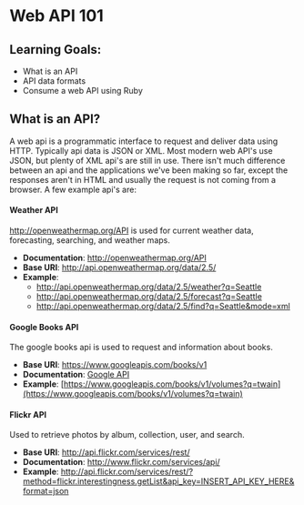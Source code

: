 # Web API 101

## Learning Goals:
- What is an API
- API data formats
- Consume a web API using Ruby

## What is an API?
A web api is a programmatic interface to request and deliver data using HTTP. Typically api data is JSON or XML. Most modern web API's use JSON, but plenty of XML api's are still in use. There isn't much difference between an api and the applications we've been making so far, except the responses aren't in HTML and usually the request is not coming from a browser. A few example api's are:

#### Weather API

http://openweathermap.org/API is used for current weather data, forecasting, searching, and weather maps.

- **Documentation**: http://openweathermap.org/API
- **Base URI**: http://api.openweathermap.org/data/2.5/
- **Example**:
    - http://api.openweathermap.org/data/2.5/weather?q=Seattle
    - http://api.openweathermap.org/data/2.5/forecast?q=Seattle
    - http://api.openweathermap.org/data/2.5/find?q=Seattle&mode=xml

#### Google Books API
The google books api is used to request and information about books.

- **Base URI**: https://www.googleapis.com/books/v1
- **Documentation**: [Google API](https://developers.google.com/books/docs/v1/using)
- **Example**: [https://www.googleapis.com/books/v1/volumes?q=twain](https://www.googleapis.com/books/v1/volumes?q=twain)

#### Flickr API
Used to retrieve photos by album, collection, user, and search.

- **Base URI**: http://api.flickr.com/services/rest/
- **Documentation**: http://www.flickr.com/services/api/
- **Example**: http://api.flickr.com/services/rest/?method=flickr.interestingness.getList&api_key=INSERT_API_KEY_HERE&format=json
